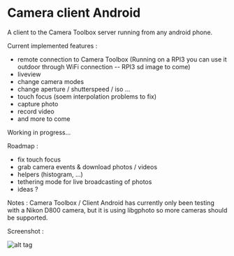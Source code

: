 # Camera client Android

A client to the Camera Toolbox server running from any android phone.

Current implemented features :
* remote connection to Camera Toolbox (Running on a RPI3 you can use it outdoor through WiFi connection -- RPI3 sd image to come)
* liveview
* change camera modes
* change aperture / shutterspeed / iso ...
* touch focus (soem interpolation problems to fix)
* capture photo
* record video
* and more to come

Working in progress...

Roadmap :
* fix touch focus
* grab camera events & download photos / videos
* helpers (histogram, ...)
* tethering mode for live broadcasting of photos
* ideas ?


Notes : Camera Toolbox / Client Android has currently only been testing with a Nikon D800 camera, but it is using libgphoto so more cameras should be supported.

Screenshot :

![alt tag](https://github.com/rlamarche/camera-client-android/blob/master/screenshot/Screenshot_2016-12-19-23-37-00.jpg?raw=true)
